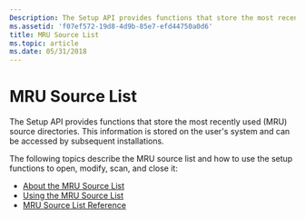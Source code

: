 ```yaml
---
Description: The Setup API provides functions that store the most recently used (MRU) source directories. This information is stored on the users system and can be accessed by subsequent installations.
ms.assetid: 'f07ef572-19d8-4d9b-85e7-efd44750a0d6'
title: MRU Source List
ms.topic: article
ms.date: 05/31/2018
---
```


# MRU Source List

The Setup API provides functions that store the most recently used (MRU) source directories. This information is stored on the user's system and can be accessed by subsequent installations.

The following topics describe the MRU source list and how to use the setup functions to open, modify, scan, and close it:

-   [About the MRU Source List](about-the-mru-source-list.md)
-   [Using the MRU Source List](using-the-mru-source-list.md)
-   [MRU Source List Reference](mru-source-list-reference.md)

 

 



